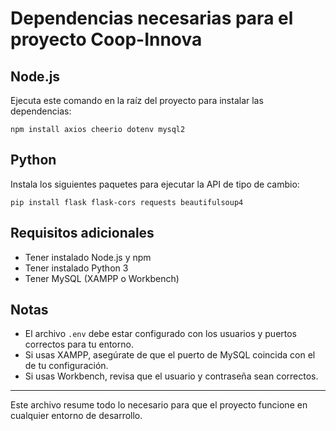 # Dependencias necesarias para el proyecto Coop-Innova

## Node.js
Ejecuta este comando en la raíz del proyecto para instalar las dependencias:

```
npm install axios cheerio dotenv mysql2
```

## Python
Instala los siguientes paquetes para ejecutar la API de tipo de cambio:

```
pip install flask flask-cors requests beautifulsoup4
```

## Requisitos adicionales
- Tener instalado Node.js y npm
- Tener instalado Python 3
- Tener MySQL (XAMPP o Workbench)

## Notas
- El archivo `.env` debe estar configurado con los usuarios y puertos correctos para tu entorno.
- Si usas XAMPP, asegúrate de que el puerto de MySQL coincida con el de tu configuración.
- Si usas Workbench, revisa que el usuario y contraseña sean correctos.

---
Este archivo resume todo lo necesario para que el proyecto funcione en cualquier entorno de desarrollo.
